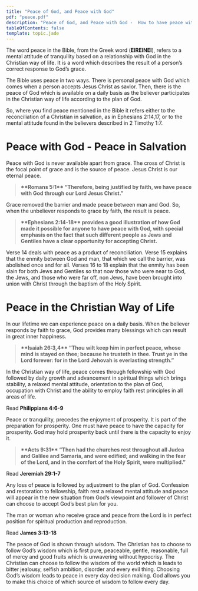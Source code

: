 ```yaml
---
title: "Peace of God, and Peace with God"
pdf: "peace.pdf"
description: "Peace of God, and Peace with God -  How to have peace with God and the peace of God. One of the important stability doctrines and Biblical treatments for depression."
tableOfContents: false
template: topic.jade
---
```


The word peace in the Bible, from the Greek word (**EIREINEI**), refers to a mental attitude of tranquility based on a relationship with God in the Christian way of life. It is a word which describes the result of a person’s correct response to God’s grace.

The Bible uses peace in two ways. There is personal peace with God which comes when a person accepts Jesus Christ as savior. Then, there is the peace of God which is available on a daily basis as the believer participates in the Christian way of life according to the plan of God.

So, where you find peace mentioned in the Bible it refers either to the 
reconciliation of a Christian in salvation, as in Ephesians 2:14,17, or
to the mental attitude found in the believers described in 2 Timothy
1:7.

# Peace with God - Peace in Salvation

Peace with God is never available apart from grace. The cross of Christ is the focal point of grace and is the source of peace. Jesus Christ is our eternal peace.

<blockquote><strong>**Romans 5:1** “Therefore, being justified by faith, we have peace with God through our Lord Jesus Christ.” </blockquote></strong>

Grace removed the barrier and made peace between man and God. So, when the unbeliever responds to grace by faith, the result is peace.

<blockquote><strong>**Ephesians 2:14-18** provides a good illustration of how God made it possible for anyone to have peace with God, with special emphasis on the fact that such different people as Jews and Gentiles have a clear opportunity for accepting Christ. </blockquote></strong>

Verse 14 deals with peace as a product of reconciliation. Verse 15 explains that the enmity between God and man, that which we call the barrier, was abolished once and for all. Verses 16 to 18 explain that the enmity has been slain for both Jews and Gentiles so that now those who were near to God, the Jews, and those who were far off, non Jews, have been brought into union with Christ through the baptism of the Holy
Spirit.

# Peace in the Christian Way of Life

In our lifetime we can experience peace on a daily basis. When the believer responds by faith to grace, God provides many blessings which can result in great inner happiness.

<blockquote><strong>**Isaiah 26:3,4** “Thou wilt keep him in perfect peace, whose mind is stayed on thee; because he trusteth in thee. Trust ye in the Lord forever: for in the Lord Jehovah is everlasting strength.” </blockquote></strong>

In the Christian way of life, peace comes through fellowship with God followed by daily growth and advancement in spiritual things which brings stability, a relaxed mental attitude, orientation to the plan of God, occupation with Christ and the ability to employ faith rest principles in all areas of life.

Read **Philippians 4:6-9**

Peace or tranquility, precedes the enjoyment of prosperity. It is part of the preparation for prosperity. One must have peace to have the capacity for prosperity. God may hold prosperity back until there is the capacity to enjoy it.

<blockquote><strong>**Acts 9:31** “Then had the churches rest throughout all Judea and Galilee and Samaria, and were edified; and walking in the fear of the Lord, and in the comfort of the Holy Spirit, were multiplied.” </blockquote></strong>

Read **Jeremiah 29:1-7**

Any loss of peace is followed by adjustment to the plan of God. Confession and restoration to fellowship, faith rest a relaxed mental attitude and peace will appear in the new situation from God’s viewpoint and follower of Christ can choose to accept God’s best plan for you.

The man or woman who receive grace and peace from the Lord is in perfect position for spiritual production and reproduction.

Read **James 3:13-18**

The peace of God is shown through wisdom. The Christian has to choose to follow God’s wisdom which is first pure, peaceable, gentle, reasonable, full of mercy and good fruits which is unwavering without hypocrisy. The Christian can choose to follow the wisdom of the world which is leads to bitter jealousy, selfish ambition, disorder and every evil thing. Choosing God’s wisdom leads to peace in every day decision making. God allows you to make this choice of which source of wisdom to follow every day.

